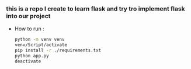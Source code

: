 ### this is a repo I create to learn flask and try tro implement flask into our project
- How to run : 
  ```bash
  python -m venv venv
  venv/Script/activate
  pip install -r ./requirements.txt
  python app.py
  deactivate
  ```